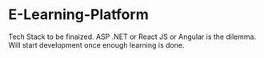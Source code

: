 # E-Learning-Platform

Tech Stack to be finaized. ASP .NET or React JS or Angular is the dilemma. Will start development once enough learning is done.
